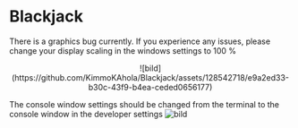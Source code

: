 # Blackjack

There is a graphics bug currently. If you experience any issues, please change your display scaling in the windows settings to 100 % 
<p align="center">![bild](https://github.com/KimmoKAhola/Blackjack/assets/128542718/e9a2ed33-b30c-43f9-b4ea-ceded0656177)</p>

The console window settings should be changed from the terminal to the console window in the developer settings ![bild](https://github.com/KimmoKAhola/Blackjack/assets/128542718/d4be3988-e8a9-4915-a8bb-3d68673b146e)

